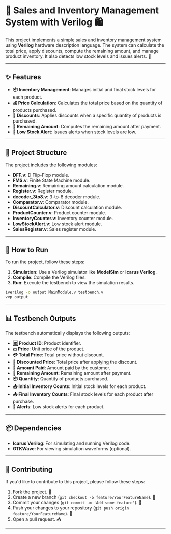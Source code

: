 # 🛒 Sales and Inventory Management System with Verilog 🛍️

This project implements a simple sales and inventory management system using **Verilog** hardware description language. The system can calculate the total price, apply discounts, compute the remaining amount, and manage product inventory. It also detects low stock levels and issues alerts. 🚨

---

## ✨ Features

- **📦 Inventory Management**: Manages initial and final stock levels for each product.
- **💰 Price Calculation**: Calculates the total price based on the quantity of products purchased.
- **🎁 Discounts**: Applies discounts when a specific quantity of products is purchased.
- **💸 Remaining Amount**: Computes the remaining amount after payment.
- **🚨 Low Stock Alert**: Issues alerts when stock levels are low.

---

## 🧩 Project Structure

The project includes the following modules:

- **DFF.v**: D Flip-Flop module.
- **FMS.v**: Finite State Machine module.
- **Remaining.v**: Remaining amount calculation module.
- **Register.v**: Register module.
- **decoder_3to8.v**: 3-to-8 decoder module.
- **Comparator.v**: Comparator module.
- **DiscountCalculator.v**: Discount calculation module.
- **ProductCounter.v**: Product counter module.
- **InventoryCounter.v**: Inventory counter module.
- **LowStockAlert.v**: Low stock alert module.
- **SalesRegister.v**: Sales register module.

---

## 🚀 How to Run

To run the project, follow these steps:

1. **Simulation**: Use a Verilog simulator like **ModelSim** or **Icarus Verilog**.
2. **Compile**: Compile the Verilog files.
3. **Run**: Execute the testbench to view the simulation results.

```bash
iverilog -o output MainModule.v testbench.v
vvp output
```

---

## 📊 Testbench Outputs

The testbench automatically displays the following outputs:

- **🆔 Product ID**: Product identifier.
- **💵 Price**: Unit price of the product.
- **💳 Total Price**: Total price without discount.
- **🎉 Discounted Price**: Total price after applying the discount.
- **💸 Amount Paid**: Amount paid by the customer.
- **🔄 Remaining Amount**: Remaining amount after payment.
- **📦 Quantity**: Quantity of products purchased.
- **📥 Initial Inventory Counts**: Initial stock levels for each product.
- **📤 Final Inventory Counts**: Final stock levels for each product after purchase.
- **🚨 Alerts**: Low stock alerts for each product.

---

## 📦 Dependencies

- **Icarus Verilog**: For simulating and running Verilog code.
- **GTKWave**: For viewing simulation waveforms (optional).

---

## 🤝 Contributing

If you'd like to contribute to this project, please follow these steps:

1. Fork the project. 🍴
2. Create a new branch (`git checkout -b feature/YourFeatureName`). 🌿
3. Commit your changes (`git commit -m 'Add some feature'`). 💾
4. Push your changes to your repository (`git push origin feature/YourFeatureName`). 🚀
5. Open a pull request. 📥

---
